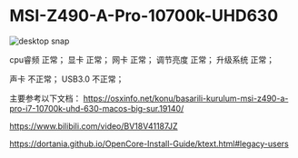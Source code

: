 # MSI-Z490-A-Pro-10700k-UHD630
  ![desktop snap](https://user-images.githubusercontent.com/26639931/110332039-d0988300-805a-11eb-933d-18ed6ecd0de6.png)
  
  
  cpu睿频 正常；
  显卡 正常；
  网卡 正常；
  调节亮度 正常；
  升级系统 正常；
  
  声卡 不正常；
  USB3.0 不正常；
  
  
  主要参考以下文档：
  https://osxinfo.net/konu/basarili-kurulum-msi-z490-a-pro-i7-10700k-uhd-630-macos-big-sur.19140/
  
  https://www.bilibili.com/video/BV18V41187JZ
  
  https://dortania.github.io/OpenCore-Install-Guide/ktext.html#legacy-users
